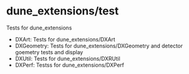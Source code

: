 # dune_extensions/test
Tests for dune_extensions

* DXArt: Tests for dune_extensions/DXArt
* DXGeometry: Tests for dune_extensions/DXGeometry and detector goemetry tests and display
* DXUtil: Tests for dune_extensions/DXRUtil
* DXPerf: Testss for dune_extensions/DXPerf
